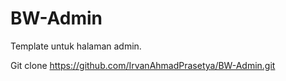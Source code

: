 # BW-Admin

Template untuk halaman admin.

Git clone https://github.com/IrvanAhmadPrasetya/BW-Admin.git
